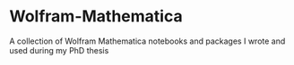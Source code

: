 # Wolfram-Mathematica
A collection of Wolfram Mathematica notebooks and packages I wrote and used during my PhD thesis
